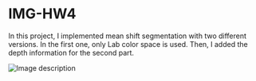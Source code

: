 # IMG-HW4
In this project, I implemented mean shift segmentation with two different versions. In the first one, only Lab color space is used. Then, I added the depth information for the second part.

![Image description](http://i.epvpimg.com/t6myaab.png)


